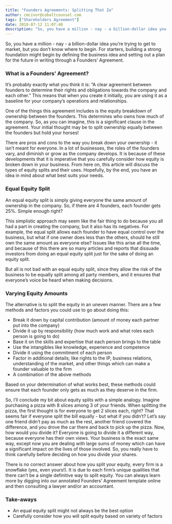 ```yaml
---
title: "Founders Agreements: Splitting That Za"
author: cmcivor@cobaltcounsel.com
tags: ["Shareholders Agreement"]
date: 2018-07-12 11:07:40
description: "So, you have a million - nay - a billion-dollar idea you’re trying to get to market, but you don’t know where to begin. For starters, building a strong foundation might begin by defining the business idea and setting out a plan for the future in writing through a Founders’ Agreement."
---
```


So, you have a million - nay - a billion-dollar idea you’re trying to get to market, but you don’t know where to begin. For starters, building a strong foundation might begin by defining the business idea and setting out a plan for the future in writing through a Founders’ Agreement. 

### What is a Founders’ Agreement?

It’s probably exactly what you think it is: “A clear agreement between founders to determine their rights and obligations towards the company and each other.” This means that when you create it initially, you are using it as a baseline for your company’s operations and relationships. 

One of the things this agreement includes is the equity breakdown of ownership between the founders. This determines who owns how much of the company. So, as you can imagine, this is a significant clause in the agreement. Your initial thought may be to split ownership equally between the founders but hold your horses!

There are pros and cons to the way you break down your ownership - it isn’t meant for everyone. In a lot of businesses, the roles of the founders vary, and diminish or grow as the company develops. It is because of these developments that it is imperative that you carefully consider how equity is broken down in your business. From here on, this article will discuss the types of equity splits and their uses. Hopefully, by the end, you have an idea in mind about what best suits your needs.

### Equal Equity Split

An equal equity split is simply giving everyone the same amount of ownership in the company. So, if there are 4 founders, each founder gets 25%. Simple enough right?

This simplistic approach may seem like the fair thing to do because you all had a part in creating the company, but it also has its negatives. For example, the equal split allows each founder to have equal control over the business, but what if one owner does less than the others, should he still own the same amount as everyone else? Issues like this arise all the time, and because of this there are so many articles and reports that dissuade investors from doing an equal equity split just for the sake of doing an equity split.

But all is not bad with an equal equity split, since they allow the risk of the business to be equally split among all party members, and it ensures that everyone’s voice be heard when making decisions.

### Varying Equity Amounts

The alternative is to split the equity in an uneven manner. There are a few methods and factors you could use to go about doing this:
- Break it down by capital contribution (amount of money each partner put into the company)
- Divide it up by responsibility (how much work and what roles each person is going to do)
- Base it on the skills and expertise that each person brings to the table
- Use the intangibles like knowledge, experience and competence
- Divide it using the commitment of each person
- Factor in additional details; like rights to the IP, business relations, understanding of the market, and other things which can make a founder valuable to the firm
- A combination of the above methods

Based on your determination of what works best, these  methods could ensure that each founder only gets as much as they deserve in the firm.

So, I’ll conclude my bit about equity splits with a simple analogy. Imagine purchasing a pizza with 8 slices among 3 of your friends. When splitting the pizza, the first thought is for everyone to get 2 slices each, right? That seems fair if everyone split the bill equally - but what if you didn’t? Let’s say one friend didn’t pay as much as the rest, another friend covered the difference, and you drove the car there and back to pick up the pizza. Now, how would you divide it? Everyone is going to divide it a different way, because everyone has their own views. Your business is the exact same way, except now you are dealing with large sums of money which can have a significant impact on the lives of those involved. So, you really have to think carefully before deciding on how you divide your shares.

There is no correct answer about how you split your equity, every firm is a snowflake (yes, even yours!). It is due to each firm’s unique qualities that there can’t be a single definitive way to split equity. You can always learn more by digging into our annotated Founders’ Agreement template online and then consulting a lawyer and/or an accountant.

### Take-aways
- An equal equity split might not always be the best option
- Carefully consider how you will split equity based on variety of factors
